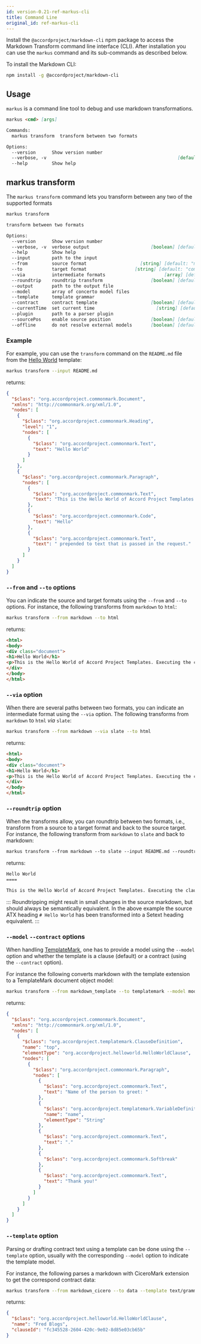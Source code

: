 ```yaml
---
id: version-0.21-ref-markus-cli
title: Command Line
original_id: ref-markus-cli
---
```


Install the `@accordproject/markdown-cli` npm package to access the Markdown Transform command line interface (CLI). After installation you can use the `markus` command and its sub-commands as described below.

To install the Markdown CLI:
```bash
npm install -g @accordproject/markdown-cli
```

## Usage

`markus` is a command line tool to debug and use markdown transformations.

```md
markus <cmd> [args]

Commands:
  markus transform  transform between two formats

Options:
  --version      Show version number                                   [boolean]
  --verbose, -v                                                 [default: false]
  --help         Show help                                             [boolean]
```

## markus transform

The `markus transform` command lets you transform between any two of the supported formats

```md
markus transform

transform between two formats

Options:
  --version      Show version number                                   [boolean]
  --verbose, -v  verbose output                       [boolean] [default: false]
  --help         Show help                                             [boolean]
  --input        path to the input                                      [string]
  --from         source format                    [string] [default: "markdown"]
  --to           target format                  [string] [default: "commonmark"]
  --via          intermediate formats                      [array] [default: []]
  --roundtrip    roundtrip transform                  [boolean] [default: false]
  --output       path to the output file                                [string]
  --model        array of concerto model files                           [array]
  --template     template grammar                                       [string]
  --contract     contract template                    [boolean] [default: false]
  --currentTime  set current time                       [string] [default: null]
  --plugin       path to a parser plugin                                [string]
  --sourcePos    enable source position               [boolean] [default: false]
  --offline      do not resolve external models       [boolean] [default: false]
```

### Example

For example, you can use the `transform` command on the `README.md` file from the [Hello World](https://github.com/accordproject/cicero-template-library/blob/master/src/helloworld) template:

```bash
markus transform --input README.md
```

returns:
```json
{
  "$class": "org.accordproject.commonmark.Document",
  "xmlns": "http://commonmark.org/xml/1.0",
  "nodes": [
    {
      "$class": "org.accordproject.commonmark.Heading",
      "level": "1",
      "nodes": [
        {
          "$class": "org.accordproject.commonmark.Text",
          "text": "Hello World"
        }
      ]
    }, 
    {
      "$class": "org.accordproject.commonmark.Paragraph",
      "nodes": [
        {
          "$class": "org.accordproject.commonmark.Text",
          "text": "This is the Hello World of Accord Project Templates. Executing the clause will simply echo back the text that occurs after the string "
        }, 
        {
          "$class": "org.accordproject.commonmark.Code",
          "text": "Hello"
        }, 
        {
          "$class": "org.accordproject.commonmark.Text",
          "text": " prepended to text that is passed in the request."
        }
      ]
    }
  ]
}
```

### `--from` and `--to` options

You can indicate the source and target formats using the `--from` and `--to` options. For instance, the following transforms from `markdown` to `html`:

```bash
markus transform --from markdown --to html
```

returns:

```md
<html>
<body>
<div class="document">
<h1>Hello World</h1>
<p>This is the Hello World of Accord Project Templates. Executing the clause will simply echo back the text that occurs after the string <code>Hello</code> prepended to text that is passed in the request.</p>
</div>
</body>
</html>
```

### `--via` option

When there are several paths between two formats, you can indicate an intermediate format using the `--via` option. The following transforms from `markdown` to `html` _via_ `slate`:

```bash
markus transform --from markdown --via slate --to html
```

returns:

```md
<html>
<body>
<div class="document">
<h1>Hello World</h1>
<p>This is the Hello World of Accord Project Templates. Executing the clause will simply echo back the text that occurs after the string <code>Hello</code> prepended to text that is passed in the request.</p>
</div>
</body>
</html>
```

### `--roundtrip` option

When the transforms allow, you can roundtrip between two formats, i.e., transform from a source to a target format and back to the source target. For instance, the following transform from `markdown` to `slate` and back to markdown:

```md
markus transform --from markdown --to slate --input README.md --roundtri
```

returns:

```bash
Hello World
====

This is the Hello World of Accord Project Templates. Executing the clause will simply echo back the text that occurs after the string `Hello` prepended to text that is passed in the request.
```

:::
Roundtripping might result in small changes in the source markdown, but should always be semantically equivalent. In the above example the source ATX heading `# Hello World` has been transformed into a Setext heading equivalent.
:::

### `--model` `--contract` options

When handling [TemplateMark](markdown-templatemark), one has to provide a model using the `--model` option and whether the template is a clause (default) or a contract (using the `--contract` option).

For instance the following converts markdown with the template extension to a TemplateMark document object model:
```bash
markus transform --from markdown_template --to templatemark --model model/model.cto --input text/grammar.tem.md
```

returns:

```json
{
  "$class": "org.accordproject.commonmark.Document",
  "xmlns": "http://commonmark.org/xml/1.0",
  "nodes": [
    {
      "$class": "org.accordproject.templatemark.ClauseDefinition",
      "name": "top",
      "elementType": "org.accordproject.helloworld.HelloWorldClause",
      "nodes": [
        {
          "$class": "org.accordproject.commonmark.Paragraph",
          "nodes": [
            {
              "$class": "org.accordproject.commonmark.Text",
              "text": "Name of the person to greet: "
            }, 
            {
              "$class": "org.accordproject.templatemark.VariableDefinition",
              "name": "name",
              "elementType": "String"
            }, 
            {
              "$class": "org.accordproject.commonmark.Text",
              "text": "."
            }, 
            {
              "$class": "org.accordproject.commonmark.Softbreak"
            }, 
            {
              "$class": "org.accordproject.commonmark.Text",
              "text": "Thank you!"
            }
          ]
        }
      ]
    }
  ]
}
```

### `--template` option

Parsing or drafting contract text using a template can be done using the `--template` option, usually with the corresponding `--model` option to indicate the template model.

For instance, the following parses a markdown with CiceroMark extension to get the correspond contract data:
```bash
markus transform --from markdown_cicero --to data --template text/grammar.tem.md --model model/model.cto --input text/sample.md 
```

returns:

```json
{
  "$class": "org.accordproject.helloworld.HelloWorldClause",
  "name": "Fred Blogs",
  "clauseId": "fc345528-2604-420c-9e02-8d85e03cb65b"
}
```
